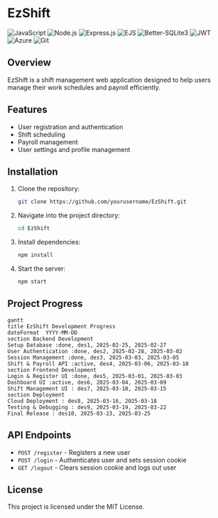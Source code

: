 # EzShift

![JavaScript](https://img.shields.io/badge/javascript-%23323330.svg?style=for-the-badge&logo=javascript&logoColor=%23F7DF1E) 
![Node.js](https://img.shields.io/badge/node.js-%2343853D.svg?style=for-the-badge&logo=node.js&logoColor=white) 
![Express.js](https://img.shields.io/badge/express.js-%23404d59.svg?style=for-the-badge&logo=express&logoColor=%2361DAFB) 
![EJS](https://img.shields.io/badge/EJS-%23A91E50.svg?style=for-the-badge&logo=ejs&logoColor=white) 
![Better-SQLite3](https://img.shields.io/badge/sqlite3-%23003B57.svg?style=for-the-badge&logo=sqlite&logoColor=white) 
![JWT](https://img.shields.io/badge/JWT-black?style=for-the-badge&logo=JSON%20web%20tokens) 
![Azure](https://img.shields.io/badge/azure-%230072C6.svg?style=for-the-badge&logo=microsoftazure&logoColor=white) 
![Git](https://img.shields.io/badge/git-%23F05033.svg?style=for-the-badge&logo=git&logoColor=white) 

## Overview
EzShift is a shift management web application designed to help users manage their work schedules and payroll efficiently.

## Features
- User registration and authentication
- Shift scheduling
- Payroll management
- User settings and profile management

## Installation
1. Clone the repository:
   ```sh
   git clone https://github.com/yourusername/EzShift.git
   ```
2. Navigate into the project directory:
   ```sh
   cd EzShift
   ```
3. Install dependencies:
   ```sh
   npm install
   ```
4. Start the server:
   ```sh
   npm start
   ```

## Project Progress
```mermaid
gantt
title EzShift Development Progress
dateFormat  YYYY-MM-DD
section Backend Development
Setup Database :done, des1, 2025-02-25, 2025-02-27
User Authentication :done, des2, 2025-02-28, 2025-03-02
Session Management :done, des3, 2025-03-03, 2025-03-05
Shift & Payroll API :active, des4, 2025-03-06, 2025-03-10
section Frontend Development
Login & Register UI :done, des5, 2025-03-01, 2025-03-03
Dashboard UI :active, des6, 2025-03-04, 2025-03-09
Shift Management UI : des7, 2025-03-10, 2025-03-15
section Deployment
Cloud Deployment : des8, 2025-03-16, 2025-03-18
Testing & Debugging : des9, 2025-03-19, 2025-03-22
Final Release : des10, 2025-03-23, 2025-03-25
```

## API Endpoints
- `POST /register` - Registers a new user
- `POST /login` - Authenticates user and sets session cookie
- `GET /logout` - Clears session cookie and logs out user

## License
This project is licensed under the MIT License.
 
